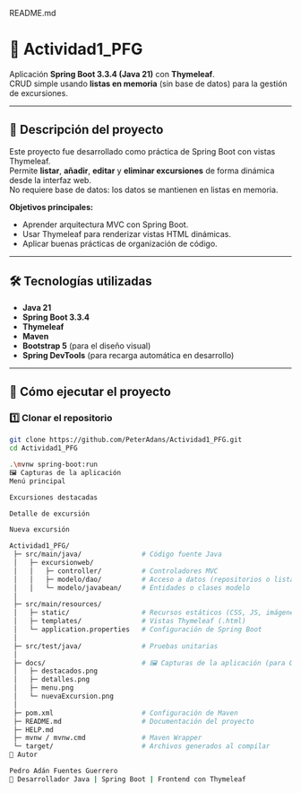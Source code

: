 README.md
# 🌄 Actividad1_PFG

Aplicación **Spring Boot 3.3.4 (Java 21)** con **Thymeleaf**.  
CRUD simple usando **listas en memoria** (sin base de datos) para la gestión de excursiones.

---

## 🧩 Descripción del proyecto

Este proyecto fue desarrollado como práctica de Spring Boot con vistas Thymeleaf.  
Permite **listar**, **añadir**, **editar** y **eliminar excursiones** de forma dinámica desde la interfaz web.  
No requiere base de datos: los datos se mantienen en listas en memoria.

**Objetivos principales:**
- Aprender arquitectura MVC con Spring Boot.  
- Usar Thymeleaf para renderizar vistas HTML dinámicas.  
- Aplicar buenas prácticas de organización de código.

---

## 🛠️ Tecnologías utilizadas

- **Java 21**
- **Spring Boot 3.3.4**
- **Thymeleaf**
- **Maven**
- **Bootstrap 5** (para el diseño visual)
- **Spring DevTools** (para recarga automática en desarrollo)

---

## 🚀 Cómo ejecutar el proyecto

### 1️⃣ Clonar el repositorio

```bash
git clone https://github.com/PeterAdans/Actividad1_PFG.git
cd Actividad1_PFG

.\mvnw spring-boot:run
🖼️ Capturas de la aplicación
Menú principal

Excursiones destacadas

Detalle de excursión

Nueva excursión

Actividad1_PFG/
 ├─ src/main/java/               # Código fuente Java
 │   ├─ excursionweb/
 │   │   ├─ controller/          # Controladores MVC
 │   │   ├─ modelo/dao/          # Acceso a datos (repositorios o listas)
 │   │   └─ modelo/javabean/     # Entidades o clases modelo
 │
 ├─ src/main/resources/
 │   ├─ static/                  # Recursos estáticos (CSS, JS, imágenes)
 │   ├─ templates/               # Vistas Thymeleaf (.html)
 │   └─ application.properties   # Configuración de Spring Boot
 │
 ├─ src/test/java/               # Pruebas unitarias
 │
 ├─ docs/                        # 🖼️ Capturas de la aplicación (para GitHub)
 │   ├─ destacados.png
 │   ├─ detalles.png
 │   ├─ menu.png
 │   └─ nuevaExcursion.png
 │
 ├─ pom.xml                      # Configuración de Maven
 ├─ README.md                    # Documentación del proyecto
 ├─ HELP.md
 ├─ mvnw / mvnw.cmd              # Maven Wrapper
 └─ target/                      # Archivos generados al compilar
👤 Autor

Pedro Adán Fuentes Guerrero
💼 Desarrollador Java | Spring Boot | Frontend con Thymeleaf
